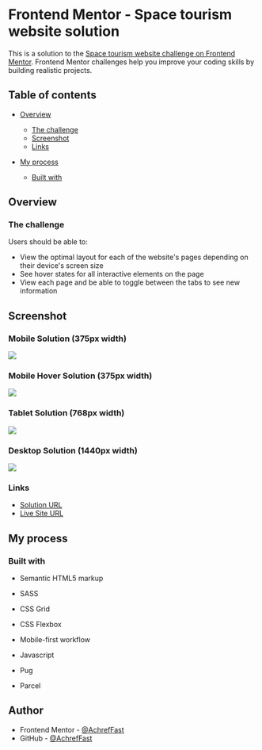 # Frontend Mentor - Space tourism website solution

This is a solution to the [Space tourism website challenge on Frontend Mentor](https://www.frontendmentor.io/challenges/space-tourism-multipage-website-gRWj1URZ3). Frontend Mentor challenges help you improve your coding skills by building realistic projects. 

## Table of contents

- [Overview](#overview)
  
  - [The challenge](#the-challenge)
  - [Screenshot](#screenshot)
  - [Links](#links)
  
- [My process](#my-process)
  - [Built with](#built-with)
  
  

## Overview

### The challenge

Users should be able to:

- View the optimal layout for each of the website's pages depending on their device's screen size
- See hover states for all interactive elements on the page
- View each page and be able to toggle between the tabs to see new information

## Screenshot

### Mobile Solution (375px width)

![](./screenshots/mobile_solution.jpg)






### Mobile Hover Solution (375px width)

![](./screenshots/mobile_hover_solution.jpg)






### Tablet Solution (768px width)

![](./screenshots/tablet_solution.jpg)







### Desktop Solution (1440px width)

![](./screenshots/desktop_solution.jpg)



### Links

- [Solution URL](https://github.com/AchrefFast/Frontend-Mentor--Space-Tourism)
- [Live Site URL](https://achreffast.github.io/Frontend-Mentor--Space-Tourism)

## My process

### Built with

- Semantic HTML5 markup

- SASS

- CSS Grid
  
- CSS Flexbox

- Mobile-first workflow

- Javascript

- Pug

- Parcel


## Author

- Frontend Mentor - [@AchrefFast](https://www.frontendmentor.io/profile/AchrefFast)
- GitHub - [@AchrefFast](https://github.com/AchrefFast)
